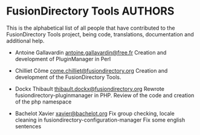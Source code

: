 FusionDirectory Tools AUTHORS
=============================

This is the alphabetical list of all people that have
contributed to the FusionDirectory Tools project, being code, translations,
documentation and additional help.

* Antoine Gallavardin <antoine.gallavardin@free.fr>
  Creation and development of PluginManager in Perl

* Chilliet Côme <come.chilliet@fusiondirectory.org>
  Creation and development of the FusionDirectory Tools.

* Dockx Thibault <thibault.dockx@fusiondirectory.org>
  Rewrote fusiondirectory-pluginmanager in PHP.
  Review of the code and creation of the php namespace

* Bachelot Xavier <xavier@bachelot.org>
  Fix group checking, locale cleaning in fusiondirectory-configuration-manager
  Fix some english sentences
